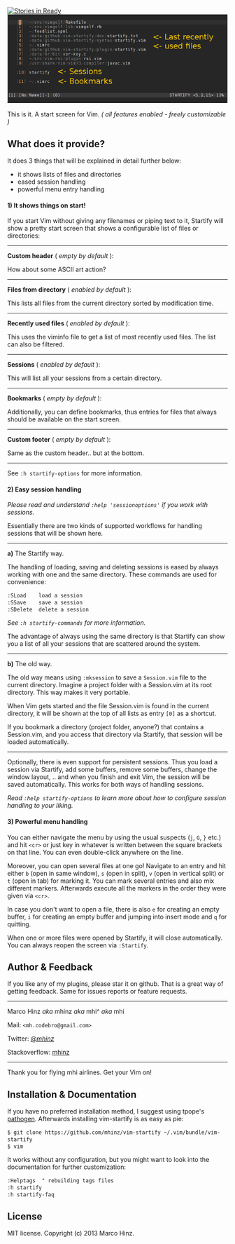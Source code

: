 [![Stories in Ready](https://badge.waffle.io/mhinz/vim-startify.png?label=ready&title=Ready)](https://waffle.io/mhinz/vim-startify)
![Example:startify in action](https://github.com/mhinz/vim-startify/raw/master/startify.png)

This is it. A start screen for Vim.  _( all features enabled - freely customizable )_

What does it provide?
---------------------

It does 3 things that will be explained in detail further below:

* it shows lists of files and directories
* eased session handling
* powerful menu entry handling

#### 1) It shows things on start!

If you start Vim without giving any filenames or piping text to it, Startify
will show a pretty start screen that shows a configurable list of files or
directories:

---

__Custom header__ ( _empty by default_ ):

How about some ASCII art action?

---

__Files from directory__ ( _enabled by default_ ):

This lists all files from the current directory sorted by modification time.

---

__Recently used files__ ( _enabled by default_ ):

This uses the viminfo file to get a list of most recently used files. The list
can also be filtered.

---

__Sessions__ ( _enabled by default_ ):

This will list all your sessions from a certain directory.

---

__Bookmarks__ ( _empty by default_ ):

Additionally, you can define bookmarks, thus entries for files that always
should be available on the start screen.

---

__Custom footer__ ( _empty by default_ ):

Same as the custom header.. but at the bottom.

---

See `:h startify-options` for more information.

#### 2) Easy session handling

_Please read and understand `:help 'sessionoptions'` if you work with sessions._

Essentially there are two kinds of supported workflows for handling sessions
that will be shown here.

---

__a)__ The Startify way.

The handling of loading, saving and deleting sessions is eased by always
working with one and the same directory. These commands are used for
convenience:

    :SLoad    load a session
    :SSave    save a session
    :SDelete  delete a session

_See `:h startify-commands` for more information._

The advantage of always using the same directory is that Startify can show you a
list of all your sessions that are scattered around the system.

---

__b)__ The old way.

The old way means using `:mksession` to save a `Session.vim` file to the current
directory. Imagine a project folder with a Session.vim at its root directory.
This way makes it very portable.

When Vim gets started and the file Session.vim is found in the current
directory, it will be shown at the top of all lists as entry `[0]` as a
shortcut.

If you bookmark a directory (project folder, anyone?) that contains a
Session.vim, and you access that directory via Startify, that session will be
loaded automatically.

---

Optionally, there is even support for persistent sessions. Thus you load a
session via Startify, add some buffers, remove some buffers, change the window
layout, ..  and when you finish and exit Vim, the session will be saved
automatically. This works for both ways of handling sessions.

_Read `:help startify-options` to learn more about how to configure session
handling to your liking._

#### 3) Powerful menu handling

You can either navigate the menu by using the usual suspects (`j`, `G`, `}`
etc.) and hit `<cr>` or just key in whatever is written between the square
brackets on that line. You can even double-click anywhere on the line.

Moreover, you can open several files at one go! Navigate to an entry and hit
either `b` (open in same window), `s` (open in split), `v` (open in vertical
split) or `t` (open in tab) for marking it. You can mark several entries and
also mix different markers. Afterwards execute all the markers in the order they
were given via `<cr>`.

In case you don't want to open a file, there is also `e` for creating an empty
buffer, `i` for creating an empty buffer and jumping into insert mode and `q`
for quitting.

When one or more files were opened by Startify, it will close automatically. You
can always reopen the screen via `:Startify`.

Author & Feedback
-----------------

If you like any of my plugins, please star it on github. That is a great way of
getting feedback. Same for issues reports or feature requests.

---

Marco Hinz _aka_ mhinz _aka_ mhi^ _aka_ mhi

Mail: `<mh.codebro@gmail.com>`

Twitter: [@_mhinz_](https://twitter.com/_mhinz_)

Stackoverflow: [mhinz](http://stackoverflow.com/users/1606959/mhinz)

---

Thank you for flying mhi airlines. Get your Vim on!

Installation & Documentation
----------------------------

If you have no preferred installation method, I suggest using tpope's
[pathogen](https://github.com/tpope/vim-pathogen). Afterwards installing
vim-startify is as easy as pie:

    $ git clone https://github.com/mhinz/vim-startify ~/.vim/bundle/vim-startify
    $ vim

It works without any configuration, but you might want to look into the
documentation for further customization:

    :Helptags  " rebuilding tags files
    :h startify
    :h startify-faq

License
-------

MIT license. Copyright (c) 2013 Marco Hinz.
